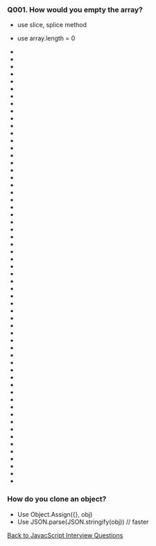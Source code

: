 ### Q001. How would you empty the array?
- use slice, splice method
- use array.length = 0

-
-
-
-
-
-
-
-
-
-
-
-
-
-
-
-
-
-
-
-
-
-
-
-
-
-
-
-
-
-
-
-
-
-
-
-
-
-
-
-
-
-
-
-
-
-
-
-
-
-
-
-
-
-
-
-
-
-
-

### How do you clone an object?

- Use Object.Assign({}, obj)
- Use JSON.parse(JSON.stringify(obj)) // faster

[Back to JavacScript Interview Questions](/interviewQuestions/javascript-interview-questions.md)